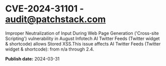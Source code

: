 # CVE-2024-31101 - audit@patchstack.com

Improper Neutralization of Input During Web Page Generation ('Cross-site Scripting') vulnerability in August Infotech AI Twitter Feeds (Twitter widget & shortcode) allows Stored XSS.This issue affects AI Twitter Feeds (Twitter widget & shortcode): from n/a through 2.4.



**Publish date:** 2024-03-31
